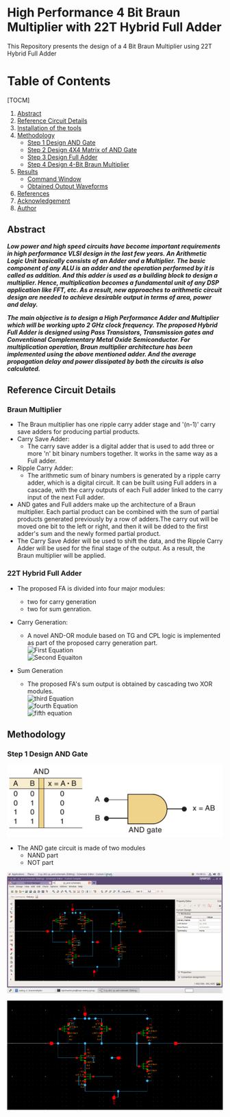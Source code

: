 # High Performance 4 Bit Braun Multiplier with 22T Hybrid Full Adder
This Repository presents the design of a 4 Bit Braun Multiplier using 22T Hybrid Full Adder

# Table of Contents
[TOCM]

1. [Abstract](#Abstract)
2. [Reference Circuit Details](#reference-circuit-details)
3. [Installation of the tools](#installation-of-the-tools)
4. [Methodology](#Methodology)
    - [Step 1 Design AND Gate](#step-1-Design-and-gate)
    - [Step 2 Design 4X4 Matrix of AND Gate](#step-2-design-4x4-matrix-of-and-gate)
    - [Step 3 Design Full Adder](#step-3-design-full-adder)
    - [Step 4 Design 4-Bit Braun Multiplier](#step-4-design-4-bit-braun-multiplier) 
5. [Results](#results)
    - [Command Window](#command-window)
    - [Obtained Output Waveforms](#obtained-output-waveforms)
6. [References](#references)
7. [Acknowledgement](#Acknowledgement)
8. [Author](#author)

## Abstract

  ***Low power and high speed circuits have become important requirements in high performance VLSI design in the last few years. An Arithmetic Logic Unit basically consists of an Adder and a Multiplier. The basic component of any ALU is an adder and the operation performed by it is called as addition. And this adder is used as a building block to design a multiplier. Hence, multiplication becomes a fundamental unit of any DSP application like FFT, etc. As a result, new approaches to arithmetic circuit design are needed to achieve desirable output in terms of area, power and delay.***
  
  ***The main objective is to design a High Performance Adder and Multiplier which will be working upto 2 GHz clock frequency. The proposed Hybrid Full Adder is designed  using Pass Transistors, Transmission gates and Conventional Complementary Metal Oxide Semiconductor. For multiplication operation, Braun multiplier architecture has been implemented using the above mentioned adder. And the average propagation delay and power dissipated by both the circuits is also calculated.***

## Reference Circuit Details

### Braun Multiplier
  * The Braun multiplier has one ripple carry adder stage and '(n-1)' carry save adders for producing partial products. 
  * Carry Save Adder:
    - The carry save adder is a digital adder that is used to add three or more 'n' bit binary numbers together. It works in the same way as a Full adder.
  * Ripple Carry Adder:
    - The arithmetic sum of binary numbers is generated by a ripple carry adder, which is a digital circuit. It can be built using Full adders in a cascade, with              the carry outputs of each Full adder linked to the carry input of the next Full adder.
  * AND gates and Full adders make up the architecture of a Braun multiplier. Each partial product can be combined with the sum of partial products generated previously     by a row of adders.The carry out will be moved one bit to the left or right, and then it will be dded to the first adder's sum and the newly formed partial product.
  * The Carry Save Adder will be used to shift the data, and the Ripple Carry Adder will be used for the final stage of the output. As a result, the Braun multiplier         will be applied.

### 22T Hybrid Full Adder
  * The proposed FA is divided into four major modules:
    - two for carry generation 
    - two for sum genration.
  * Carry Generation:
    - A novel AND-OR module based on TG and CPL logic is implemented as part of the proposed carry generation part.  
       ![First Equation](https://latex.codecogs.com/png.image?\dpi{120}%20\textup{If%20}C_{in}=0\textup{%20then%20}C_{out}=A\cdot%20B)           
       ![Second Equaiton](https://latex.codecogs.com/png.image?\dpi{120}%20\textup{If%20}C_{in}=0\textup{%20then%20}C_{out}=A\cdot%20B)  
 
  * Sum Generation
    - The proposed FA's sum output is obtained by cascading two XOR modules.  
      ![third Equation](https://latex.codecogs.com/png.image?\dpi{110}%20\textup{If%20}C_{in}=0\textup{%20then\textit{%20Output%20}%20}=A\oplus%20B)    
    ![fourth Equation](https://latex.codecogs.com/png.image?\dpi{110}%20\textup{If%20}C_{in}=1\textup{%20and%20}A\oplus%20B=0\textup{%20then\textit{%20Output}}=C_{in})    
    ![fifth equation](https://latex.codecogs.com/png.image?\dpi{110}%20\textup{If%20}C_{in}=1\textup{%20and%20}A\oplus%20B=1\textup{%20then\textit{%20Output}}=\overline{C_{in}})  

## Methodology

### Step 1 Design AND Gate
  
![image1](Images/And-gates.png)
* The AND gate circuit is made of two modules 
  - NAND part
  - NOT part 
 
![and gate schematic with my name](Images/AND%20Gate%20Ciruit.png) 
 
![and gate schematic](Images/cp_lib1_cp_and_schematic.png)
 
 
